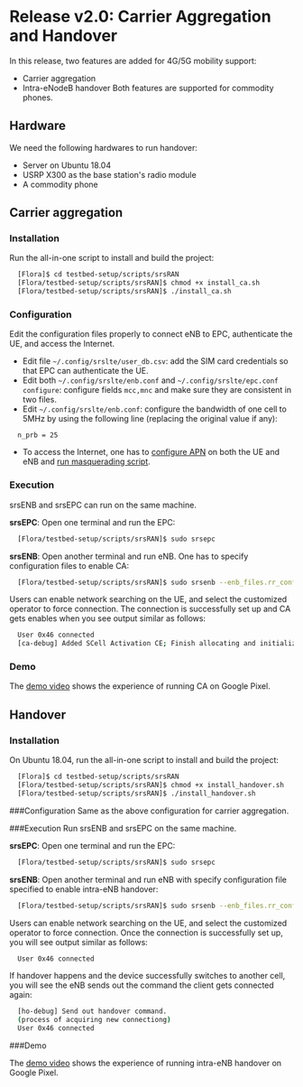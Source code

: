 # Release v2.0: Carrier Aggregation and Handover 

In this release, two features are added for 4G/5G mobility support:
- Carrier aggregation
- Intra-eNodeB handover
Both features are supported for commodity phones.

## Hardware

We need the following hardwares to run handover:
- Server on Ubuntu 18.04
- USRP X300 as the base station's radio module
- A commodity phone

## Carrier aggregation

### Installation

Run the all-in-one script to install and build the project:

```bash
  [Flora]$ cd testbed-setup/scripts/srsRAN
  [Flora/testbed-setup/scripts/srsRAN]$ chmod +x install_ca.sh
  [Flora/testbed-setup/scripts/srsRAN]$ ./install_ca.sh
```

### Configuration

Edit the configuration files properly to connect eNB to EPC, authenticate the UE, and access the Internet.
* Edit file ``~/.config/srslte/user_db.csv``: add the SIM card credentials so that EPC can authenticate the UE.
* Edit both ``~/.config/srslte/enb.conf`` and ``~/.config/srslte/epc.conf configure``: configure fields ``mcc,mnc`` and make sure they are consistent in two files.
* Edit ``~/.config/srslte/enb.conf``: configure the bandwidth of one cell to 5MHz by using the following line (replacing the original value if any):
```
  n_prb = 25
```
* To access the Internet, one has to [configure APN](https://docs.srsran.com/en/latest/app_notes/source/cots_ue/source/index.html#adding-an-apn) on both the UE and eNB and [run masquerading script](https://docs.srsran.com/en/latest/app_notes/source/cots_ue/source/index.html#run-masquerading-script).

### Execution

srsENB and srsEPC can run on the same machine.

__srsEPC__: Open one terminal and run the EPC:
```bash
  [Flora/testbed-setup/scripts/srsRAN]$ sudo srsepc
```

__srsENB__: Open another terminal and run eNB. One has to specify configuration files to enable CA:
```bash
  [Flora/testbed-setup/scripts/srsRAN]$ sudo srsenb --enb_files.rr_config ./rr-2ca.conf
```

Users can enable network searching on the UE, and select the customized operator to force connection.
The connection is successfully set up and CA gets enables when you see output similar as follows:
```bash
  User 0x46 connected
  [ca-debug] Added SCell Activation CE; Finish allocating and initializing buffers, num=2
```

### Demo

The [demo video](https://youtu.be/36PUAmyAPs0) shows the experience of running CA on Google Pixel.


## Handover

### Installation

On Ubuntu 18.04, run the all-in-one script to install and build the project:

```bash
  [Flora]$ cd testbed-setup/scripts/srsRAN
  [Flora/testbed-setup/scripts/srsRAN]$ chmod +x install_handover.sh
  [Flora/testbed-setup/scripts/srsRAN]$ ./install_handover.sh
```

###Configuration
Same as the above configuration for carrier aggregation.

###Execution
Run srsENB and srsEPC on the same machine.

__srsEPC__: Open one terminal and run the EPC:
```bash
  [Flora/testbed-setup/scripts/srsRAN]$ sudo srsepc
```

__srsENB__: Open another terminal and run eNB with specify configuration file specified to enable intra-eNB handover:
```bash
  [Flora/testbed-setup/scripts/srsRAN]$ sudo srsenb --enb_files.rr_config ./rr-ho.conf
```

Users can enable network searching on the UE, and select the customized operator to force connection.
Once the connection is successfully set up, you will see output similar as follows:
```bash
  User 0x46 connected
```

If handover happens and the device successfully switches to another cell, you will see the eNB sends out the command the client gets connected again:
```bash 
  [ho-debug] Send out handover command.
  (process of acquiring new connectiong)
  User 0x46 connected
```

###Demo

The [demo video](https://youtu.be/-R5dfjVLfeQ) shows the experience of running intra-eNB handover on Google Pixel.
